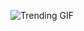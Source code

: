 
<!-- GIF_SECTION -->
![Trending GIF](https://media2.giphy.com/media/v1.Y2lkPThiYjIxNzcyMWFiaHVvbm1zZ3VuaG9weGpzaHdmc2lpZThuamRoNGhtMXU2aXJlZSZlcD12MV9naWZzX3NlYXJjaCZjdD1n/hXddB04gkpgBoxApfh/giphy.gif)
<!-- END_GIF_SECTION -->
